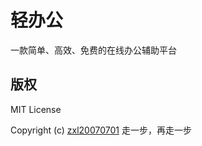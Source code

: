 # 轻办公
一款简单、高效、免费的在线办公辅助平台

## 版权

MIT License

Copyright (c) [zxl20070701](https://zxl20070701.github.io/notebook/home.html) 走一步，再走一步
